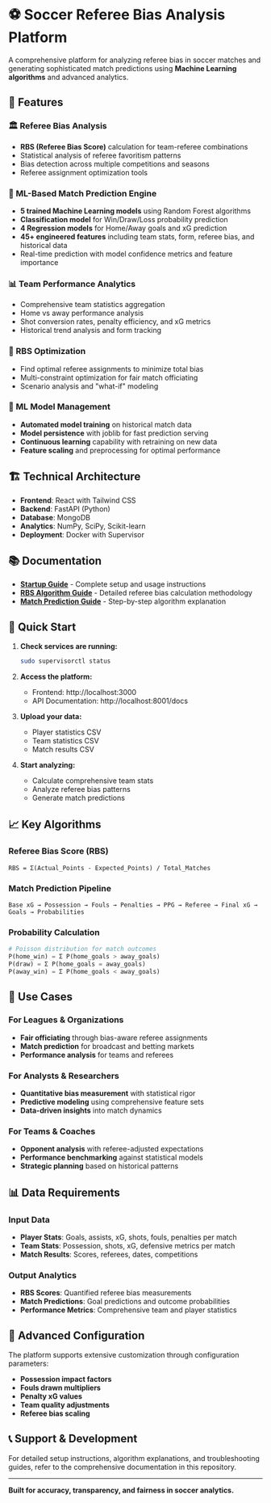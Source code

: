 # ⚽ Soccer Referee Bias Analysis Platform

A comprehensive platform for analyzing referee bias in soccer matches and generating sophisticated match predictions using **Machine Learning algorithms** and advanced analytics.

## 🌟 Features

### 🏛️ Referee Bias Analysis
- **RBS (Referee Bias Score)** calculation for team-referee combinations
- Statistical analysis of referee favoritism patterns  
- Bias detection across multiple competitions and seasons
- Referee assignment optimization tools

### 🤖 ML-Based Match Prediction Engine
- **5 trained Machine Learning models** using Random Forest algorithms
- **Classification model** for Win/Draw/Loss probability prediction
- **4 Regression models** for Home/Away goals and xG prediction
- **45+ engineered features** including team stats, form, referee bias, and historical data
- Real-time prediction with model confidence metrics and feature importance

### 📊 Team Performance Analytics
- Comprehensive team statistics aggregation
- Home vs away performance analysis
- Shot conversion rates, penalty efficiency, and xG metrics
- Historical trend analysis and form tracking

### 🔄 RBS Optimization
- Find optimal referee assignments to minimize total bias
- Multi-constraint optimization for fair match officiating
- Scenario analysis and "what-if" modeling

### 🧠 ML Model Management
- **Automated model training** on historical match data
- **Model persistence** with joblib for fast prediction serving
- **Continuous learning** capability with retraining on new data
- **Feature scaling** and preprocessing for optimal performance

## 🏗️ Technical Architecture

- **Frontend**: React with Tailwind CSS
- **Backend**: FastAPI (Python)
- **Database**: MongoDB
- **Analytics**: NumPy, SciPy, Scikit-learn
- **Deployment**: Docker with Supervisor

## 📚 Documentation

- **[Startup Guide](STARTUP_GUIDE.md)** - Complete setup and usage instructions
- **[RBS Algorithm Guide](RBS_ALGORITHM_GUIDE.md)** - Detailed referee bias calculation methodology  
- **[Match Prediction Guide](MATCH_PREDICTION_ALGORITHM_GUIDE.md)** - Step-by-step algorithm explanation

## 🚀 Quick Start

1. **Check services are running:**
   ```bash
   sudo supervisorctl status
   ```

2. **Access the platform:**
   - Frontend: http://localhost:3000
   - API Documentation: http://localhost:8001/docs

3. **Upload your data:**
   - Player statistics CSV
   - Team statistics CSV  
   - Match results CSV

4. **Start analyzing:**
   - Calculate comprehensive team stats
   - Analyze referee bias patterns
   - Generate match predictions

## 📈 Key Algorithms

### Referee Bias Score (RBS)
```
RBS = Σ(Actual_Points - Expected_Points) / Total_Matches
```

### Match Prediction Pipeline
```
Base xG → Possession → Fouls → Penalties → PPG → Referee → Final xG → Goals → Probabilities
```

### Probability Calculation
```python
# Poisson distribution for match outcomes
P(home_win) = Σ P(home_goals > away_goals)
P(draw) = Σ P(home_goals = away_goals)  
P(away_win) = Σ P(home_goals < away_goals)
```

## 🎯 Use Cases

### For Leagues & Organizations
- **Fair officiating** through bias-aware referee assignments
- **Match prediction** for broadcast and betting markets
- **Performance analysis** for teams and referees

### For Analysts & Researchers
- **Quantitative bias measurement** with statistical rigor
- **Predictive modeling** using comprehensive feature sets
- **Data-driven insights** into match dynamics

### For Teams & Coaches
- **Opponent analysis** with referee-adjusted expectations
- **Performance benchmarking** against statistical models
- **Strategic planning** based on historical patterns

## 📊 Data Requirements

### Input Data
- **Player Stats**: Goals, assists, xG, shots, fouls, penalties per match
- **Team Stats**: Possession, shots, xG, defensive metrics per match  
- **Match Results**: Scores, referees, dates, competitions

### Output Analytics
- **RBS Scores**: Quantified referee bias measurements
- **Match Predictions**: Goal predictions and outcome probabilities
- **Performance Metrics**: Comprehensive team and player statistics

## 🔧 Advanced Configuration

The platform supports extensive customization through configuration parameters:

- **Possession impact factors**
- **Fouls drawn multipliers**  
- **Penalty xG values**
- **Team quality adjustments**
- **Referee bias scaling**

## 📞 Support & Development

For detailed setup instructions, algorithm explanations, and troubleshooting guides, refer to the comprehensive documentation in this repository.

---

**Built for accuracy, transparency, and fairness in soccer analytics.**
